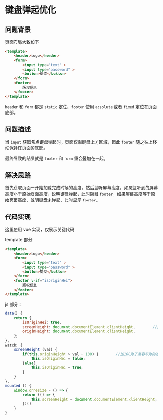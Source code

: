 # 键盘弹起优化

## 问题背景

页面布局大致如下

```html
<template>
    <header>Logo</header>
    <form>
        <input type="text" >
        <input type="password" >
        <button>提交</button>
    </form>
    <footer>
        版权信息
    </footer>
</template>
```

`header` 和 `form` 都是 `static` 定位，`footer` 使用 `absolute` 或者 `fixed` 定位在页面底部。

## 问题描述

当 `input` 获取焦点键盘弹起时，页面仅剩键盘上方区域，因此 `footer` 随之往上移动保持在页面的底部。

最终导致的结果就是 `footer` 和 `form` 重合叠加在一起。

## 解决思路

首先获取页面一开始加载完成时候的高度，然后监听屏幕高度，如果监听到的屏幕高度小于原始页面高度，说明键盘弹起，此时隐藏 `footer`，如果屏幕高度等于原始页面高度，说明键盘未弹起，此时显示 `footer`。

## 代码实现

这里使用 vue 实现，仅展示关键代码

template 部分

```html
<template>
    <header>Logo</header>
    <form>
        <input type="text" >
        <input type="password" >
        <button>提交</button>
    </form>
    <footer v-if="isOriginHei">
        版权信息
    </footer>
</template>
```

js 部分：

```js
data() {
    return {
        isOriginHei: true,
        screenHeight: document.documentElement.clientHeight,        //此处也可能是其他获取方法
        originHeight: document.documentElement.clientHeight,
    };
},
watch: {
    screenHeight (val) {
        if(this.originHeight > val + 100) {        //加100为了兼容华为的返回键
            this.isOriginHei = false;
        }else{
            this.isOriginHei = true;
        }
    }
},
mounted () {
    window.onresize = () => {
        return (() => {
            this.screenHeight = document.documentElement.clientHeight;
        })()
    }
}
```

